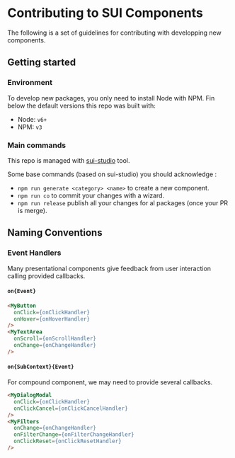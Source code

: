 # Contributing to SUI Components

The following is a set of guidelines for contributing with developping new components.

## Getting started

### Environment

To develop new packages, you only need to install Node with NPM. Fin below the default versions this repo was built with:
* Node: `v6+`
* NPM: `v3`

### Main commands

This repo is managed with [sui-studio](https://www.npmjs.com/package/@s-ui/studio) tool.

Some base commands (based on sui-studio) you should acknowledge :
* `npm run generate <category> <name>` to create a new component.
* `npm run co` to commit your changes with a wizard.
* `npm run release` publish all your changes for al packages (once your PR is merge).

## Naming Conventions

### Event Handlers

Many presentational components give feedback from user interaction calling provided callbacks.

#### `on{Event}`

```html
<MyButton
  onClick={onClickHandler}
  onHover={onHoverHandler}
/>
<MyTextArea
  onScroll={onScrollHandler}
  onChange={onChangeHandler}
/>
```

#### `on{SubContext}{Event}`
For compound component, we may need to provide several callbacks.

```html
<MyDialogModal
  onClick={onClickHandler}
  onClickCancel={onClickCancelHandler}
/>
<MyFilters
  onChange={onChangeHandler}
  onFilterChange={onFilterChangeHandler}
  onClickReset={onClickResetHandler}
/>
```
